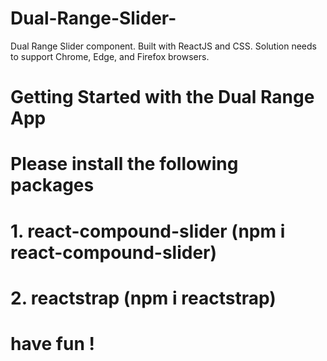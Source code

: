 # Dual-Range-Slider-
Dual Range Slider component.  Built with ReactJS and CSS. Solution needs to support Chrome, Edge, and Firefox browsers.

# Getting Started with the Dual Range App
# Please install the following packages
# 1. react-compound-slider (npm i react-compound-slider)
# 2. reactstrap (npm i reactstrap)
# have fun !
